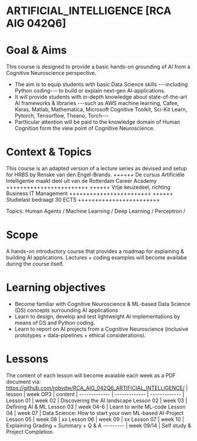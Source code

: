 # ARTIFICIAL_INTELLIGENCE [RCA AIG 042Q6]
# Goal & Aims
This course is designed to provide a basic hands-on grounding of AI from a Cognitive Neuroscience perspective.

* The aim is to equip students with basic Data Science skills ---including Python coding--- to build or explain next-gen AI-applications.
* It will provide students with in-depth knowledge about state-of-the-art AI frameworks & libraries ---such as AWS machine learning, Cafee, Keras, Matlab, Mathematica, Microsoft Cognitive Toolkit, Sci-Kit Learn, Pytorch, Tensorflow, Theano, Torch--- 
* Partticular attention will be paid to the knowledge domain of Human Cognition form the view point of Cognitive Neuroscience.

# Context & Topics
This course is an adapted version of a lecture series as devised and setup for HRBS by Renske van den Engel-Brands.
++++++  De cursus Artificiële Intelligentie maakt deel uit van de Rotterdam Career Academy ++++++++++++++++++++++++
++++++  Vrije keuzedeel, richting Business IT Management                                   ++++++++++++++++++++++++
++++++  Studielast bedraagt 30 ECTS                                                        ++++++++++++++++++++++++

Topics: Human Agents / Machine Learning / Deep Learning / Perceptron / 


# Scope
A hands-on introductory course that provides a roadmap for explaining & building AI applications. 
Lectures + coding examples will become availabe during the course itself.

# Learning objectives
* Become familiar with Cognitive Neuroscience & ML-based Data Science (DS) concepts surrounding AI applications
* Learn to design, develop and test lightweight AI implementations by means of DS and Python coding.
* Learn to report on AI projects from a Cognitive Neuroscience (inclusive prototypes + data-pipelines + ethical considerations).

# Lessons
The content of each lesson will become avaiable each week as a PDF document via: https://github.com/robvdw/RCA_AIG_042Q6_ARTIFICIAL_INTELLIGENCE/
| lesson  | week OP3 | content
| ------------- | ------------- | ------------- |
Lesson 01 |  week 02	| Discovering the AI landscape
Lesson 02 |  week 03 	| Defining AI & ML
Lesson 03 |  week 04-6 	| Learn to write ML-code
Lesson 04 |  week 07 	| Data Science: How to start your own ML-based AI-Project
Lesson 05 |  week 08 	| xx
Lesson 06 |  week 09 	| xx
Lesson 07 |  week 10 	| Explaining Grading + Summary + Q & A
--------- |  week 09/14 	| Self study & Project Completion
